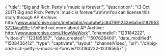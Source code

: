{
    "title": "Big and Rich: Petty's 'music is forever'",
    "description": "(3 Oct 2017) Big and Rich: Petty's 'music is forever'\r\n\r\nYou can license this story through AP Archive: http:\/\/www.aparchive.com\/metadata\/youtube\/c847691243e6a5e3182953372f4ea99e \r\nFind out more about AP Archive: http:\/\/www.aparchive.com\/HowWeWork",
    "channelid": "123184222",
    "videoid": "123185657",
    "date_created": "1507628400",
    "date_modified": "1508436412",
    "type": "captivate",
    "layout": "channelVideo",
    "url": "\/c1\/big-and-rich-petty-s-music-is-forever\/123184222-123185657"
}
